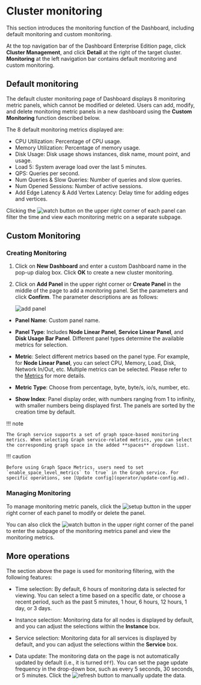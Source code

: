 # Cluster monitoring

This section introduces the monitoring function of the Dashboard, including default monitoring and custom monitoring.

At the top navigation bar of the Dashboard Enterprise Edition page, click **Cluster Management**, and click **Detail** at the right of the target cluster. **Monitoring** at the left navigation bar contains default monitoring and custom monitoring.

## Default monitoring

The default cluster monitoring page of Dashboard displays 8 monitoring metric panels, which cannot be modified or deleted. Users can add, modify, and delete monitoring metric panels in a new dashboard using the **Custom Monitoring** function described below.

The 8 default monitoring metrics displayed are:

- CPU Utilization: Percentage of CPU usage.
- Memory Utilization: Percentage of memory usage.
- Disk Usage: Disk usage shows instances, disk name, mount point, and usage.
- Load 5: System average load over the last 5 minutes.
- QPS: Queries per second.
- Num Queries & Slow Queries: Number of queries and slow queries.
- Num Opened Sessions: Number of active sessions.
- Add Edge Latency & Add Vertex Latency: Delay time for adding edges and vertices.

Clicking the ![watch](https://docs-cdn.nebula-graph.com.cn/figures/watch.png) button on the upper right corner of each panel can filter the time and view each monitoring metric on a separate subpage.

## Custom Monitoring

### Creating Monitoring

1. Click on **New Dashboard** and enter a custom Dashboard name in the pop-up dialog box. Click **OK** to create a new cluster monitoring.

2. Click on **Add Panel** in the upper right corner or **Create Panel** in the middle of the page to add a monitoring panel. Set the parameters and click **Confirm**. The parameter descriptions are as follows:

   ![add panel](https://docs-cdn.nebula-graph.com.cn/figures/ds-monitor-230621.png)

- **Panel Name**: Custom panel name.

- **Panel Type**: Includes **Node Linear Panel**, **Service Linear Panel**, and **Disk Usage Bar Panel**. Different panel types determine the available metrics for selection.

- **Metric**: Select different metrics based on the panel type. For example, for **Node Linear Panel**, you can select CPU, Memory, Load, Disk, Network In/Out, etc. Multiple metrics can be selected. Please refer to the [Metrics](../7.monitor-parameter.md) for more details.

- **Metric Type**: Choose from percentage, byte, byte/s, io/s, number, etc.

- **Show Index**: Panel display order, with numbers ranging from 1 to infinity, with smaller numbers being displayed first. The panels are sorted by the creation time by default.

!!! note

    The Graph service supports a set of graph space-based monitoring metrics. When selecting Graph service-related metrics, you can select the corresponding graph space in the added **spaces** dropdown list.

!!! caution

    Before using Graph Space Metrics, users need to set `enable_space_level_metrics` to `true` in the Graph service. For specific operations, see [Update config](operator/update-config.md).

### Managing Monitoring

To manage monitoring metric panels, click the ![setup](https://docs-cdn.nebula-graph.com.cn/figures/Setup_cn.png) button in the upper right corner of each panel to modify or delete the panel.

You can also click the ![watch](https://docs-cdn.nebula-graph.com.cn/figures/watch.png) button in the upper right corner of the panel to enter the subpage of the monitoring metrics panel and view the monitoring metrics.

## More operations

The section above the page is used for monitoring filtering, with the following features:

- Time selection: By default, 6 hours of monitoring data is selected for viewing. You can select a time based on a specific date, or choose a recent period, such as the past 5 minutes, 1 hour, 6 hours, 12 hours, 1 day, or 3 days.

- Instance selection: Monitoring data for all nodes is displayed by default, and you can adjust the selections within the **Instance** box.

- Service selection: Monitoring data for all services is displayed by default, and you can adjust the selections within the **Service** box.

- Data update: The monitoring data on the page is not automatically updated by default (i.e., it is turned `Off`). You can set the page update frequency in the drop-down box, such as every 5 seconds, 30 seconds, or 5 minutes. Click the ![refresh](https://docs-cdn.nebula-graph.com.cn/figures/refresh-220616.png) button to manually update the data.